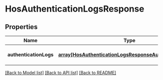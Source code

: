 # HosAuthenticationLogsResponse

## Properties
Name | Type | Description | Notes
------------ | ------------- | ------------- | -------------
**authenticationLogs** | [**array[HosAuthenticationLogsResponseAuthenticationLogs]**](HosAuthenticationLogsResponseAuthenticationLogs.md) |  | [optional] [default to null]

[[Back to Model list]](../README.md#documentation-for-models) [[Back to API list]](../README.md#documentation-for-api-endpoints) [[Back to README]](../README.md)


